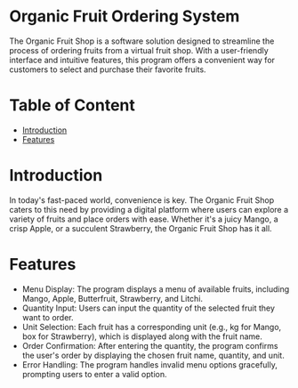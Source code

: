 # Organic Fruit Ordering System
The Organic Fruit Shop is a software solution designed to streamline the process of ordering fruits from a virtual fruit shop. With a user-friendly interface and intuitive features, this program offers a convenient way for customers to select and purchase their favorite fruits.
# Table of Content
- [Introduction](#introduction)
- [Features](#features)
# Introduction
In today's fast-paced world, convenience is key. The Organic Fruit Shop caters to this need by providing a digital platform where users can explore a variety of fruits and place orders with ease. Whether it's a juicy Mango, a crisp Apple, or a succulent Strawberry, the Organic Fruit Shop has it all.
# Features
- Menu Display: The program displays a menu of available fruits, including Mango, Apple, Butterfruit, Strawberry, and Litchi.
- Quantity Input: Users can input the quantity of the selected fruit they want to order.
- Unit Selection: Each fruit has a corresponding unit (e.g., kg for Mango, box for Strawberry), which is displayed along with the fruit name.
- Order Confirmation: After entering the quantity, the program confirms the user's order by displaying the chosen fruit name, quantity, and unit.
- Error Handling: The program handles invalid menu options gracefully, prompting users to enter a valid option.
